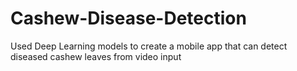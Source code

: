 # Cashew-Disease-Detection
Used Deep Learning models to create a mobile app that can detect diseased cashew leaves from video input
